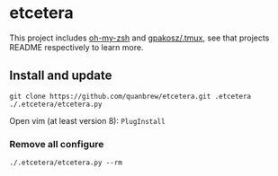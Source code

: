 # etcetera

This project includes [oh-my-zsh](https://github.com/robbyrussell/oh-my-zsh) and [gpakosz/.tmux](https://github.com/gpakosz/.tmux), see that projects README respectively to learn more.

## Install and update

```shell
git clone https://github.com/quanbrew/etcetera.git .etcetera 
./.etcetera/etcetera.py
```

Open vim (at least version 8): `PlugInstall`

### Remove all configure

```shell
./.etcetera/etcetera.py --rm
```

